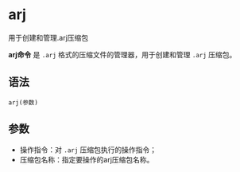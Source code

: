arj
===

用于创建和管理.arj压缩包


**arj命令** 是 `.arj` 格式的压缩文件的管理器，用于创建和管理 `.arj` 压缩包。

##  语法

```
arj(参数)
```

##  参数

*  操作指令：对  `.arj` 压缩包执行的操作指令；
*  压缩包名称：指定要操作的arj压缩包名称。


